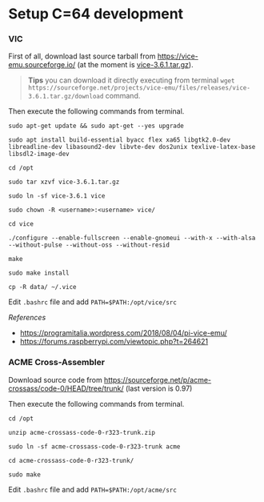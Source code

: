 # Setup C=64 development

### VIC

First of all, download last source tarball from https://vice-emu.sourceforge.io/ (at the moment is [vice-3.6.1.tar.gz](https://sourceforge.net/projects/vice-emu/files/releases/vice-3.6.1.tar.gz/download)).

> **Tips** you can download it directly executing from terminal `wget https://sourceforge.net/projects/vice-emu/files/releases/vice-3.6.1.tar.gz/download` command.

Then execute the following commands from terminal.

```
sudo apt-get update && sudo apt-get --yes upgrade

sudo apt install build-essential byacc flex xa65 libgtk2.0-dev libreadline-dev libasound2-dev libvte-dev dos2unix texlive-latex-base libsdl2-image-dev

cd /opt

sudo tar xzvf vice-3.6.1.tar.gz

sudo ln -sf vice-3.6.1 vice

sudo chown -R <username>:<username> vice/

cd vice

./configure --enable-fullscreen --enable-gnomeui --with-x --with-alsa --without-pulse --without-oss --without-resid

make

sudo make install

cp -R data/ ~/.vice
```

Edit `.bashrc` file and add `PATH=$PATH:/opt/vice/src`

*References*

* https://programitalia.wordpress.com/2018/08/04/pi-vice-emu/
* https://forums.raspberrypi.com/viewtopic.php?t=264621

### ACME Cross-Assembler

Download source code from https://sourceforge.net/p/acme-crossass/code-0/HEAD/tree/trunk/ (last version is 0.97)

Then execute the following commands from terminal.

```
cd /opt

unzip acme-crossass-code-0-r323-trunk.zip

sudo ln -sf acme-crossass-code-0-r323-trunk acme

cd acme-crossass-code-0-r323-trunk/

sudo make
```

Edit `.bashrc` file and add `PATH=$PATH:/opt/acme/src`